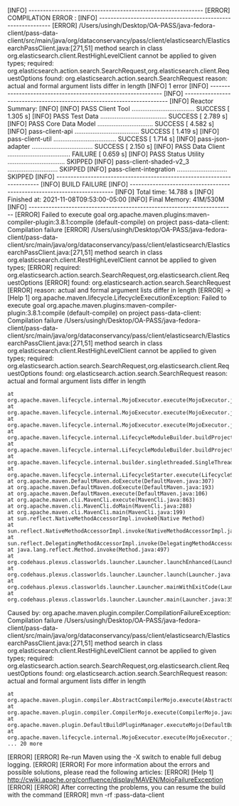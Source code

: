[INFO] -------------------------------------------------------------
[ERROR] COMPILATION ERROR : 
[INFO] -------------------------------------------------------------
[ERROR] /Users/usingh/Desktop/OA-PASS/java-fedora-client/pass-data-client/src/main/java/org/dataconservancy/pass/client/elasticsearch/ElasticsearchPassClient.java:[271,51] method search in class org.elasticsearch.client.RestHighLevelClient cannot be applied to given types;
  required: org.elasticsearch.action.search.SearchRequest,org.elasticsearch.client.RequestOptions
  found: org.elasticsearch.action.search.SearchRequest
  reason: actual and formal argument lists differ in length
[INFO] 1 error
[INFO] -------------------------------------------------------------
[INFO] ------------------------------------------------------------------------
[INFO] Reactor Summary:
[INFO] 
[INFO] PASS Client Tool ................................... SUCCESS [  1.305 s]
[INFO] PASS Test Data ..................................... SUCCESS [  2.789 s]
[INFO] PASS Core Data Model ............................... SUCCESS [  4.582 s]
[INFO] pass-client-api .................................... SUCCESS [  1.419 s]
[INFO] pass-client-util ................................... SUCCESS [  1.714 s]
[INFO] pass-json-adapter .................................. SUCCESS [  2.150 s]
[INFO] PASS Data Client ................................... FAILURE [  0.659 s]
[INFO] PASS Status Utility ................................ SKIPPED
[INFO] pass-client-shaded-v2_3 ............................ SKIPPED
[INFO] pass-client-integration ............................ SKIPPED
[INFO] ------------------------------------------------------------------------
[INFO] BUILD FAILURE
[INFO] ------------------------------------------------------------------------
[INFO] Total time: 14.788 s
[INFO] Finished at: 2021-11-08T09:53:00-05:00
[INFO] Final Memory: 41M/530M
[INFO] ------------------------------------------------------------------------
[ERROR] Failed to execute goal org.apache.maven.plugins:maven-compiler-plugin:3.8.1:compile (default-compile) on project pass-data-client: Compilation failure
[ERROR] /Users/usingh/Desktop/OA-PASS/java-fedora-client/pass-data-client/src/main/java/org/dataconservancy/pass/client/elasticsearch/ElasticsearchPassClient.java:[271,51] method search in class org.elasticsearch.client.RestHighLevelClient cannot be applied to given types;
[ERROR] required: org.elasticsearch.action.search.SearchRequest,org.elasticsearch.client.RequestOptions
[ERROR] found: org.elasticsearch.action.search.SearchRequest
[ERROR] reason: actual and formal argument lists differ in length
[ERROR] -> [Help 1]
org.apache.maven.lifecycle.LifecycleExecutionException: Failed to execute goal org.apache.maven.plugins:maven-compiler-plugin:3.8.1:compile (default-compile) on project pass-data-client: Compilation failure
/Users/usingh/Desktop/OA-PASS/java-fedora-client/pass-data-client/src/main/java/org/dataconservancy/pass/client/elasticsearch/ElasticsearchPassClient.java:[271,51] method search in class org.elasticsearch.client.RestHighLevelClient cannot be applied to given types;
  required: org.elasticsearch.action.search.SearchRequest,org.elasticsearch.client.RequestOptions
  found: org.elasticsearch.action.search.SearchRequest
  reason: actual and formal argument lists differ in length

	at org.apache.maven.lifecycle.internal.MojoExecutor.execute(MojoExecutor.java:212)
	at org.apache.maven.lifecycle.internal.MojoExecutor.execute(MojoExecutor.java:153)
	at org.apache.maven.lifecycle.internal.MojoExecutor.execute(MojoExecutor.java:145)
	at org.apache.maven.lifecycle.internal.LifecycleModuleBuilder.buildProject(LifecycleModuleBuilder.java:116)
	at org.apache.maven.lifecycle.internal.LifecycleModuleBuilder.buildProject(LifecycleModuleBuilder.java:80)
	at org.apache.maven.lifecycle.internal.builder.singlethreaded.SingleThreadedBuilder.build(SingleThreadedBuilder.java:51)
	at org.apache.maven.lifecycle.internal.LifecycleStarter.execute(LifecycleStarter.java:128)
	at org.apache.maven.DefaultMaven.doExecute(DefaultMaven.java:307)
	at org.apache.maven.DefaultMaven.doExecute(DefaultMaven.java:193)
	at org.apache.maven.DefaultMaven.execute(DefaultMaven.java:106)
	at org.apache.maven.cli.MavenCli.execute(MavenCli.java:863)
	at org.apache.maven.cli.MavenCli.doMain(MavenCli.java:288)
	at org.apache.maven.cli.MavenCli.main(MavenCli.java:199)
	at sun.reflect.NativeMethodAccessorImpl.invoke0(Native Method)
	at sun.reflect.NativeMethodAccessorImpl.invoke(NativeMethodAccessorImpl.java:62)
	at sun.reflect.DelegatingMethodAccessorImpl.invoke(DelegatingMethodAccessorImpl.java:43)
	at java.lang.reflect.Method.invoke(Method.java:497)
	at org.codehaus.plexus.classworlds.launcher.Launcher.launchEnhanced(Launcher.java:289)
	at org.codehaus.plexus.classworlds.launcher.Launcher.launch(Launcher.java:229)
	at org.codehaus.plexus.classworlds.launcher.Launcher.mainWithExitCode(Launcher.java:415)
	at org.codehaus.plexus.classworlds.launcher.Launcher.main(Launcher.java:356)
Caused by: org.apache.maven.plugin.compiler.CompilationFailureException: Compilation failure
/Users/usingh/Desktop/OA-PASS/java-fedora-client/pass-data-client/src/main/java/org/dataconservancy/pass/client/elasticsearch/ElasticsearchPassClient.java:[271,51] method search in class org.elasticsearch.client.RestHighLevelClient cannot be applied to given types;
  required: org.elasticsearch.action.search.SearchRequest,org.elasticsearch.client.RequestOptions
  found: org.elasticsearch.action.search.SearchRequest
  reason: actual and formal argument lists differ in length

	at org.apache.maven.plugin.compiler.AbstractCompilerMojo.execute(AbstractCompilerMojo.java:1220)
	at org.apache.maven.plugin.compiler.CompilerMojo.execute(CompilerMojo.java:187)
	at org.apache.maven.plugin.DefaultBuildPluginManager.executeMojo(DefaultBuildPluginManager.java:134)
	at org.apache.maven.lifecycle.internal.MojoExecutor.execute(MojoExecutor.java:207)
	... 20 more
[ERROR] 
[ERROR] Re-run Maven using the -X switch to enable full debug logging.
[ERROR] 
[ERROR] For more information about the errors and possible solutions, please read the following articles:
[ERROR] [Help 1] http://cwiki.apache.org/confluence/display/MAVEN/MojoFailureException
[ERROR] 
[ERROR] After correcting the problems, you can resume the build with the command
[ERROR]   mvn <goals> -rf :pass-data-client

